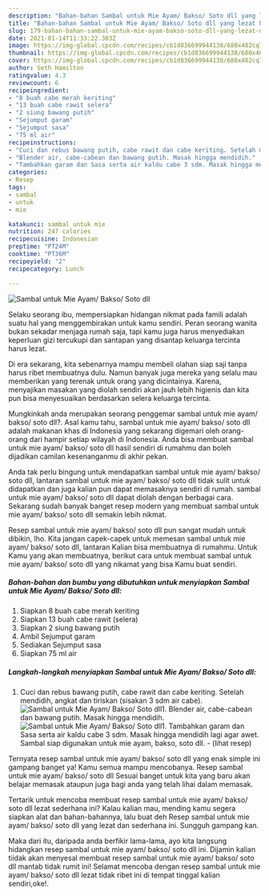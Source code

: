 ```yaml
---
description: "Bahan-bahan Sambal untuk Mie Ayam/ Bakso/ Soto dll yang lezat Untuk Jualan"
title: "Bahan-bahan Sambal untuk Mie Ayam/ Bakso/ Soto dll yang lezat Untuk Jualan"
slug: 179-bahan-bahan-sambal-untuk-mie-ayam-bakso-soto-dll-yang-lezat-untuk-jualan
date: 2021-01-14T11:33:22.383Z
image: https://img-global.cpcdn.com/recipes/cb1d836699944138/680x482cq70/sambal-untuk-mie-ayam-bakso-soto-dll-foto-resep-utama.jpg
thumbnail: https://img-global.cpcdn.com/recipes/cb1d836699944138/680x482cq70/sambal-untuk-mie-ayam-bakso-soto-dll-foto-resep-utama.jpg
cover: https://img-global.cpcdn.com/recipes/cb1d836699944138/680x482cq70/sambal-untuk-mie-ayam-bakso-soto-dll-foto-resep-utama.jpg
author: Seth Hamilton
ratingvalue: 4.3
reviewcount: 6
recipeingredient:
- "8 buah cabe merah keriting"
- "13 buah cabe rawit selera"
- "2 siung bawang putih"
- "Sejumput garam"
- "Sejumput sasa"
- "75 ml air"
recipeinstructions:
- "Cuci dan rebus bawang putih, cabe rawit dan cabe keriting. Setelah mendidih, angkat dan tiriskan (sisakan 3 sdm air cabe)."
- "Blender air, cabe-cabean dan bawang putih. Masak hingga mendidih."
- "Tambahkan garam dan Sasa serta air kaldu cabe 3 sdm. Masak hingga mendidih lagi agar awet. Sambal siap digunakan untuk mie ayam, bakso, soto dll.           (lihat resep)"
categories:
- Resep
tags:
- sambal
- untuk
- mie

katakunci: sambal untuk mie 
nutrition: 247 calories
recipecuisine: Indonesian
preptime: "PT24M"
cooktime: "PT36M"
recipeyield: "2"
recipecategory: Lunch

---
```



![Sambal untuk Mie Ayam/ Bakso/ Soto dll](https://img-global.cpcdn.com/recipes/cb1d836699944138/680x482cq70/sambal-untuk-mie-ayam-bakso-soto-dll-foto-resep-utama.jpg)

Selaku seorang ibu, mempersiapkan hidangan nikmat pada famili adalah suatu hal yang menggembirakan untuk kamu sendiri. Peran seorang  wanita bukan sekadar menjaga rumah saja, tapi kamu juga harus menyediakan keperluan gizi tercukupi dan santapan yang disantap keluarga tercinta harus lezat.

Di era  sekarang, kita sebenarnya mampu membeli olahan siap saji tanpa harus ribet membuatnya dulu. Namun banyak juga mereka yang selalu mau memberikan yang terenak untuk orang yang dicintainya. Karena, menyajikan masakan yang diolah sendiri akan jauh lebih higienis dan kita pun bisa menyesuaikan berdasarkan selera keluarga tercinta. 



Mungkinkah anda merupakan seorang penggemar sambal untuk mie ayam/ bakso/ soto dll?. Asal kamu tahu, sambal untuk mie ayam/ bakso/ soto dll adalah makanan khas di Indonesia yang sekarang digemari oleh orang-orang dari hampir setiap wilayah di Indonesia. Anda bisa membuat sambal untuk mie ayam/ bakso/ soto dll hasil sendiri di rumahmu dan boleh dijadikan camilan kesenanganmu di akhir pekan.

Anda tak perlu bingung untuk mendapatkan sambal untuk mie ayam/ bakso/ soto dll, lantaran sambal untuk mie ayam/ bakso/ soto dll tidak sulit untuk didapatkan dan juga kalian pun dapat memasaknya sendiri di rumah. sambal untuk mie ayam/ bakso/ soto dll dapat diolah dengan berbagai cara. Sekarang sudah banyak banget resep modern yang membuat sambal untuk mie ayam/ bakso/ soto dll semakin lebih nikmat.

Resep sambal untuk mie ayam/ bakso/ soto dll pun sangat mudah untuk dibikin, lho. Kita jangan capek-capek untuk memesan sambal untuk mie ayam/ bakso/ soto dll, lantaran Kalian bisa membuatnya di rumahmu. Untuk Kamu yang akan membuatnya, berikut cara untuk membuat sambal untuk mie ayam/ bakso/ soto dll yang nikamat yang bisa Kamu buat sendiri.

<!--inarticleads1-->

##### Bahan-bahan dan bumbu yang dibutuhkan untuk menyiapkan Sambal untuk Mie Ayam/ Bakso/ Soto dll:

1. Siapkan 8 buah cabe merah keriting
1. Siapkan 13 buah cabe rawit (selera)
1. Siapkan 2 siung bawang putih
1. Ambil Sejumput garam
1. Sediakan Sejumput sasa
1. Siapkan 75 ml air




<!--inarticleads2-->

##### Langkah-langkah menyiapkan Sambal untuk Mie Ayam/ Bakso/ Soto dll:

1. Cuci dan rebus bawang putih, cabe rawit dan cabe keriting. Setelah mendidih, angkat dan tiriskan (sisakan 3 sdm air cabe).
<img src="https://img-global.cpcdn.com/steps/734ea60c01a3f01e/160x128cq70/sambal-untuk-mie-ayam-bakso-soto-dll-langkah-memasak-1-foto.jpg" alt="Sambal untuk Mie Ayam/ Bakso/ Soto dll">1. Blender air, cabe-cabean dan bawang putih. Masak hingga mendidih.
<img src="https://img-global.cpcdn.com/steps/f5df562b5353abb1/160x128cq70/sambal-untuk-mie-ayam-bakso-soto-dll-langkah-memasak-2-foto.jpg" alt="Sambal untuk Mie Ayam/ Bakso/ Soto dll">1. Tambahkan garam dan Sasa serta air kaldu cabe 3 sdm. Masak hingga mendidih lagi agar awet. Sambal siap digunakan untuk mie ayam, bakso, soto dll. -           (lihat resep)




Ternyata resep sambal untuk mie ayam/ bakso/ soto dll yang enak simple ini gampang banget ya! Kamu semua mampu mencobanya. Resep sambal untuk mie ayam/ bakso/ soto dll Sesuai banget untuk kita yang baru akan belajar memasak ataupun juga bagi anda yang telah lihai dalam memasak.

Tertarik untuk mencoba membuat resep sambal untuk mie ayam/ bakso/ soto dll lezat sederhana ini? Kalau kalian mau, mending kamu segera siapkan alat dan bahan-bahannya, lalu buat deh Resep sambal untuk mie ayam/ bakso/ soto dll yang lezat dan sederhana ini. Sungguh gampang kan. 

Maka dari itu, daripada anda berfikir lama-lama, ayo kita langsung hidangkan resep sambal untuk mie ayam/ bakso/ soto dll ini. Dijamin kalian tiidak akan menyesal membuat resep sambal untuk mie ayam/ bakso/ soto dll mantab tidak rumit ini! Selamat mencoba dengan resep sambal untuk mie ayam/ bakso/ soto dll lezat tidak ribet ini di tempat tinggal kalian sendiri,oke!.

